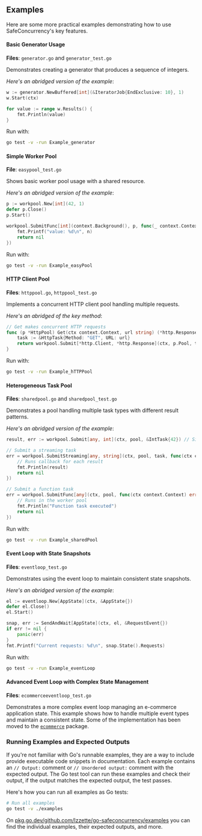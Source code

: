 ## Examples

Here are some more practical examples demonstrating how to use SafeConcurrency's
key features.

#### Basic Generator Usage

**Files**: `generator.go` and `generator_test.go`

Demonstrates creating a generator that produces a sequence of integers.

_Here's an abridged version of the example_:
```go
w := generator.NewBuffered[int](&IteratorJob{EndExclusive: 10}, 1)
w.Start(ctx)

for value := range w.Results() {
    fmt.Println(value)
}
```

Run with:
```bash
go test -v -run Example_generator
```

#### Simple Worker Pool

**File**: `easypool_test.go`

Shows basic worker pool usage with a shared resource.

_Here's an abridged version of the example_:
```go
p := workpool.New[int](42, 1)
defer p.Close()
p.Start()

workpool.SubmitFunc[int](context.Background(), p, func(_ context.Context, n int) error {
    fmt.Printf("value: %d\n", n)
    return nil
})
```

Run with:
```bash
go test -v -run Example_easyPool
```

#### HTTP Client Pool

**Files**: `httppool.go`, `httppool_test.go`

Implements a concurrent HTTP client pool handling multiple requests.

_Here's an abridged of the key method_:
```go
// Get makes concurrent HTTP requests
func (p *HttpPool) Get(ctx context.Context, url string) (*http.Response, error) {
    task := &HttpTask{Method: "GET", URL: url}
    return workpool.Submit[*http.Client, *http.Response](ctx, p.Pool, task)
}
```

Run with:
```bash
go test -v -run Example_hTTPPool
```

#### Heterogeneous Task Pool

**Files**: `sharedpool.go` and `sharedpool_test.go`

Demonstrates a pool handling multiple task types with different result patterns.

_Here's an abridged version of the example_:
```go
result, err := workpool.Submit[any, int](ctx, pool, &IntTask{42}) // Single-result task

// Submit a streaming task
err = workpool.SubmitStreaming[any, string](ctx, pool, task, func(ctx context.Context, result string) error {
    // Runs callback for each result
    fmt.Println(result)
    return nil
})

// Submit a function task
err = workpool.SubmitFunc[any](ctx, pool, func(ctx context.Context) error {
    // Runs in the worker pool
    fmt.Println("Function task executed")
    return nil
})
```

Run with:
```bash
go test -v -run Example_sharedPool
```

#### Event Loop with State Snapshots

**Files**: `eventloop_test.go`

Demonstrates using the event loop to maintain consistent state snapshots.

_Here's an abridged version of the example_:
```go
el := eventloop.New[AppState](ctx, &AppState{})
defer el.Close()
el.Start()

snap, err := SendAndWait[AppState](ctx, el, &RequestEvent{})
if err != nil {
    panic(err)
}
fmt.Printf("Current requests: %d\n", snap.State().Requests)
```

Run with:
```bash
go test -v -run Example_eventLoop
```
#### Advanced Event Loop with Complex State Management

**Files**: `ecommerceeventloop_test.go`

Demonstrates a more complex event loop managing an e-commerce application state.
This example shows how to handle multiple event types and maintain a consistent state.
Some of the implementation has been moved to the [`ecommerce`](./ecommerce) package.

### Running Examples and Expected Outputs

If you're not familiar with Go's runnable examples, they are a way to include
provide executable code snippets in documentation.
Each example contains an `// Output:` comment or `// Unordered output:` comment
with the expected output.
The Go test tool can run these examples and check their output, if the output
matches the expected output, the test passes.

Here's how you can run all examples as Go tests:

```bash
# Run all examples
go test -v ./examples
```

On
[pkg.go.dev/github.com/Izzette/go-safeconcurrency/examples](https://pkg.go.dev/github.com/Izzette/go-safeconcurrency/examples#pkg-overview)
you can find the individual examples, their expected outputs, and more.
